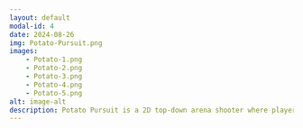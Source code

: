 ```yaml
---
layout: default
modal-id: 4
date: 2024-08-26
img: Potato-Pursuit.png
images:
    - Potato-1.png
    - Potato-2.png
    - Potato-3.png
    - Potato-4.png
    - Potato-5.png
alt: image-alt
description: Potato Pursuit is a 2D top-down arena shooter where players face increasingly challenging waves of enemies. The game features fast-paced action and strategic combat as players navigate the arena, combating diverse foes that become tougher with each wave. The objective is to survive as long as possible while managing the escalating difficulty of enemy attacks.
---
```


